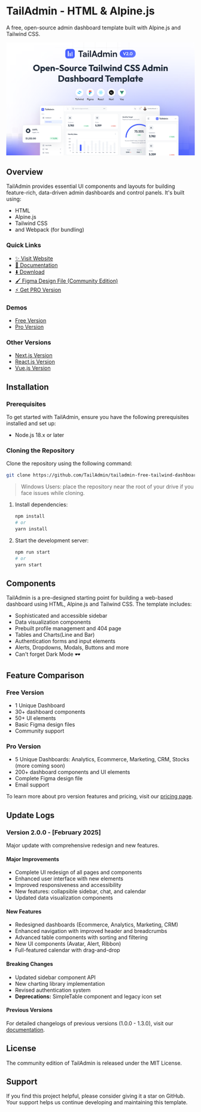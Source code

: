 # TailAdmin - HTML & Alpine.js

A free, open-source admin dashboard template built with Alpine.js and Tailwind CSS.

![TailAdmin Dashboard Preview](./banner.png)

## Overview

TailAdmin provides essential UI components and layouts for building feature-rich, data-driven admin dashboards and control panels. It's built using:

- HTML
- Alpine.js
- Tailwind CSS
- and Webpack (for bundling)

### Quick Links
- [✨ Visit Website](https://tailadmin.com)
- [📄 Documentation](https://tailadmin.com/docs)
- [⬇️ Download](https://tailadmin.com/download)
- [🖌️ Figma Design File (Community Edition)](https://www.figma.com/community/file/1214477970819985778)
- [⚡ Get PRO Version](https://tailadmin.com/pricing)

### Demos
- [Free Version](https://free-demo.tailadmin.com/)
- [Pro Version](https://demo.tailadmin.com)

### Other Versions
- [Next.js Version](https://github.com/TailAdmin/free-nextjs-admin-dashboard)
- [React.js Version](https://github.com/TailAdmin/free-react-tailwind-admin-dashboard)
- [Vue.js Version](https://github.com/TailAdmin/vue-tailwind-admin-dashboard)

## Installation

### Prerequisites
To get started with TailAdmin, ensure you have the following prerequisites installed and set up:

- Node.js 18.x or later

### Cloning the Repository
Clone the repository using the following command:

```bash
git clone https://github.com/TailAdmin/tailadmin-free-tailwind-dashboard-template.git
```

> Windows Users: place the repository near the root of your drive if you face issues while cloning.

1. Install dependencies:
    ```bash
    npm install
    # or
    yarn install
    ```

2. Start the development server:
    ```bash
    npm run start
    # or
    yarn start
    ```

## Components

TailAdmin is a pre-designed starting point for building a web-based dashboard using HTML, Alpine.js and Tailwind CSS. The template includes:

- Sophisticated and accessible sidebar
- Data visualization components
- Prebuilt profile management and 404 page
- Tables and Charts(Line and Bar)
- Authentication forms and input elements
- Alerts, Dropdowns, Modals, Buttons and more
- Can't forget Dark Mode 🕶️

## Feature Comparison

### Free Version
- 1 Unique Dashboard
- 30+ dashboard components
- 50+ UI elements
- Basic Figma design files
- Community support

### Pro Version
- 5 Unique Dashboards: Analytics, Ecommerce, Marketing, CRM, Stocks (more coming soon)
- 200+ dashboard components and UI elements
- Complete Figma design file
- Email support

To learn more about pro version features and pricing, visit our [pricing page](https://tailadmin.com/pricing).

## Update Logs

### Version 2.0.0 - [February 2025]
Major update with comprehensive redesign and new features.

#### Major Improvements
- Complete UI redesign of all pages and components
- Enhanced user interface with new elements
- Improved responsiveness and accessibility
- New features: collapsible sidebar, chat, and calendar
- Updated data visualization components

#### New Features
- Redesigned dashboards (Ecommerce, Analytics, Marketing, CRM)
- Enhanced navigation with improved header and breadcrumbs
- Advanced table components with sorting and filtering
- New UI components (Avatar, Alert, Ribbon)
- Full-featured calendar with drag-and-drop

#### Breaking Changes
- Updated sidebar component API
- New charting library implementation
- Revised authentication system
- **Deprecations:** SimpleTable component and legacy icon set

#### Previous Versions
For detailed changelogs of previous versions (1.0.0 - 1.3.0), visit our [documentation](https://tailadmin.com/docs/update-logs/).

## License

The community edition of TailAdmin is released under the MIT License.

## Support

If you find this project helpful, please consider giving it a star on GitHub. Your support helps us continue developing and maintaining this template.
